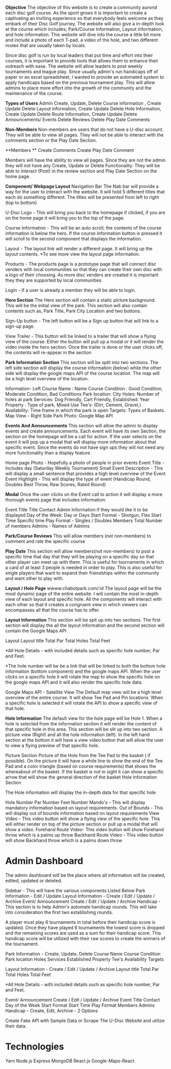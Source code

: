 **Objective**
The objective of this website is to create a community aurond each disc golf course. As the sport grows it is important to create a captivating an inviting experience so that everybody feels welcome as they embark of their Disc Golf journey. The website will also give a in-depth look at the course which includes; Park/Course Information, Layout information, and hole information. This website will dive into the course a little bit more and include a photo of each T-pad, a video of the hole, and two different routes that are usually taken by locals.

Since disc golf is run by local leaders that put time and effort into their courses, it is important to provide tools that allows them to enhance their outreach with ease. The website will allow leaders to post weekly tournaments and league play. Since usually admin's run handicaps off of paper or an excel spreadsheet, I wanted to provide an automated system to apply handicaps based on the previous tournament play. This will allow admins to place more effort into the growth of the community and the maintenance of the course.

**Types of Users**
Admin Create, Update, Delete Course information ,
Create Update Delete Layout information, Create Update Delete Hole Information, Create Update Delete Route Information, Create Update Delete Announcements/ Events Delete Reviews Delete Play Date Comments

**Non-Members**
Non-members are users that do not have a U-disc account. They will be able to view all pages. They will not be able to interact with the comments section or the Play Date Section.

**Members ** Create Comments Create Play Date Comment

Members will have the ability to view all pages. Since they are not the admin they will not have any Create, Update or Delete Functionality. They will be able to interact (Post) in the review section and Play Date Section on the home page.

**Component/ Webpage Layout**
Navigation Bar
The Nab bar will provide a way for the user to interact with the website. It will hold 5 different titles that each do something different. The titles will be presented from left to right (top to bottom)

U-Disc Logo - This will bring you back to the homepage if clicked, if you are on the home page it will bring you to the top of the page.

Course Information - This will be an auto scroll, the contents of the course information is below the hero. If the course information button is pressed it will scroll to the second component that displays the information.

Layout - The layout link will render a different page. It will bring up the layout contents. *To see more view the layout page information.

Products - The products page is a prototype page that will connect disc venders with local communities so that they can create their own disc with a logo of their choosing. As more disc venders are created it is important they they are supported by local communities.

Login - If a user is already a member they will be able to login.


**Hero Section**
The Hero section will contain a static picture background. This will be the initial view of the park. This section will also contain contents such as, Park Title, Park City Location and two buttons.

Sign-Up button - The left button will be a Sign up button that will link to a sign-up page.

View Trailer - This button will be linked to a trailer that will show a flying view of the course. Either the button will pull up a modal or it will render the video inside the hero section. Once the trailer is done or the user clicks off, the contents will re-appear in the section

**Park Information Section**
This section will be split into two sections. The left side section will display the course information (below) while the other side will display the google maps API of the course location. The map will be a high level overview of the location.

Information- Left Course Name : Name Course Condition : Good Condition, Moderate Condition, Bad Conditions Park location: City Holes: Number of holes at park Services: Dog Friendly, Cart Friendly, Established: Year Property : Type of park, Mixed Use Tee's: (Dirt, Cement, Gravel,) Availability: Time frame in which the park is open Targets: Types of Baskets. Map View - Right Side Park Photo: Google Map API

**Events And Announcements**
This section will allow the admin to display events and create announcements. Each event will have its own Section, the section on the homepage will be a call for action. If the user selects on the event it will pop up a modal that will display more information about that specific event. Since the events do not have sign ups they will not need any more functionality than a display feature.

Home page Photo - Hopefully a photo of people in prior events Event Title - Includes day (Saturday Weekly Tournament) Small Event Description - This will display a small sentence that provides a high level overview of the Event Event Highlight - This will display the type of event (Handicap Round, Doubles Best Throw, Raw Scores, Rated Round)



**Modal**
Once the user clicks on the Event call to action it will display a more thorough events page that includes information:

Event Title 
Title Contact
Admin Information if they would like it to be displayed 
Day of the Week: Day or Days Start Format - Shotgun, Flex Start Time 
Specific time Play Format - Singles / Doubles Members 
Total Number of members Admins - Names of Admins

**Park/Course Reviews**
This will allow members (not non-members) to comment and rate the specific course

**Play Date**
This section will allow members(not non-members) to post a specific time that day that they will be playing on a specific day so that other player can meet up with them. This is useful for tournaments in which a card of at least 3 people is needed in order to play. This is also useful for single players that want to expand their friendships within the community and want other to play with.


**Layout / Hole Page**
wwww.chabotpark.com/:id
The layout page will be the most dynamic page of the entire website. I will contain the most in-depth view of each layout and specific hole. All the components will interact with each other so that it creates a congruent view in which viewers can encompasses all that the course has to offer.

**Layout Information**
This section will be spit up into two sections. The first section will display the all the layout information and the second section will contain the Google Maps API

Layout Layout title Total Par Total Holes Total Feet

*All Hole Details - with included details such as specific hole number, Par and Feet.

*The hole number will be be a link that will be linked to both the bottom hole information (bottom component) and the google maps API. When the user clicks on a specific hole it will rotate the map to show the specific hole on the google maps API and it will also render the specific hole data.

Google Maps API - Satellite View The Default map view will be a high level overview of the entire course. It will show Tee Pad and Pin locations. When a specific hole is selected it will rotate the API to show a specific view of that hole.

**Hole Information**
The default view for the hole page will be Hole 1. When a hole is selected from the information section it will render the content of that specific hole in this area. This section will be slit up into two section. A picture view (Right) and all the hole information (left). In the left hand section at the bottom it will have a view video button that will allow the user to view a flying preview of that specific hole.

Picture Section Picture of the Hole from the Tee Pad to the basket ( if possible). On the picture it will have a white line to show the end of the Tee Pad and a color triangle (based on course requirements) that shows the whereabout of the basket. If the basket is not in sight it can show a specific arrow that will show the general direction of the basket Hole Information Section

The Hole information will display the in-depth data for that specific hole

Hole Number 
Par Number
Feet Number 
Mando's - This will display mandatory information based on layout requirements. 
Out of Bounds - This will display out of bounds information based on layout requirements 
View Video - This video button will show a flying view of the specific hole. This will either render on top of the picture section or pull up a modal that will show a video. Forehand Route Video- This video button will show Forehand throw which is a palms up throw 
Backhand Route Video - This video button will show Backhand throw which is a palms down throw

# Admin Dashboard
The admin dashboard will be the place where all information will be created, edited, updated or deleted. 

Sidebar - This will have the various components Listed Below 
Park Information - Edit / Update 
Layout Information - Create / Edit / Update / Archive
Event/ Announcement  Create / Edit / Update / Archive
Handicap - This section is to help Admin's automate handicap rounds. This will take into consideration the first two establishing rounds. 

A player must play 6 tournaments in total before their handicap score is updated. Once they have played 6 tournaments the lowest score is dropped  and the remaining scores are used as a sum for their handicap score. This handicap score will be utilized with their raw scores to create the winners of the tournament. 

Park Information - Create, Update, Delete
Course Name 
Course Condition
Park location
Holes
Services
Established
Property 
Tee's
Availability
Targets

Layout Information - Create / Edit / Update / Archive
Layout title 
Total Par 
Total Holes 
Total Feet 

*All Hole Details - with included details such as specific hole number, Par and Feet.  

Event/ Announcement  Create / Edit / Update / Archive
Event Title 
Contact 
Day of the Week
Start Format
Start Time 
Play Format
Members
Admins
Handicap - Create, Edit, Archive - 2 Options 

Create Fake API with Sample Data 
or 
Scrape The U-Disc Website and utilize their data.

# Technologies
Yarn
Node.js 
Express 
MongoDB 
React.js
Google-Maps-React
